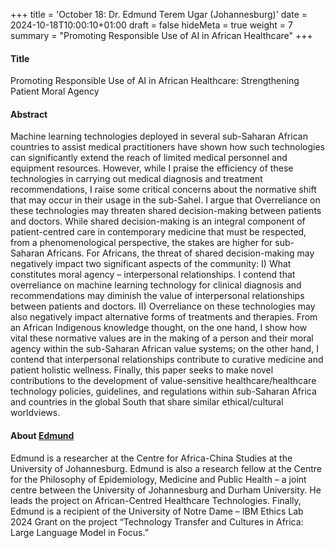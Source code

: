 +++
title = 'October 18: Dr. Edmund Terem Ugar (Johannesburg)'
date = 2024-10-18T10:00:10+01:00
draft = false
hideMeta = true
weight = 7
summary = "Promoting Responsible Use of AI in African Healthcare"
+++
 

#### Title
Promoting Responsible Use of AI in African Healthcare: Strengthening Patient Moral Agency
 
#### Abstract
 Machine learning technologies deployed in several sub-Saharan African countries to assist medical practitioners have shown how such technologies can significantly extend the reach of limited medical personnel and equipment resources. However, while I praise the efficiency of these technologies in carrying out medical diagnosis and treatment recommendations, I raise some critical concerns about the normative shift that may occur in their usage in the sub-Sahel. I argue that Overreliance on these technologies may threaten shared decision-making between patients and doctors. While shared decision-making is an integral component of patient-centred care in contemporary medicine that must be respected, from a phenomenological perspective, the stakes are higher for sub-Saharan Africans. For Africans, the threat of shared decision-making may negatively impact two significant aspects of the community: I) What constitutes moral agency – interpersonal relationships. I contend that overreliance on machine learning technology for clinical diagnosis and recommendations may diminish the value of interpersonal relationships between patients and doctors. II) Overreliance on these technologies may also negatively impact alternative forms of treatments and therapies. From an African Indigenous knowledge thought, on the one hand, I show how vital these normative values are in the making of a person and their moral agency within the sub-Saharan African value systems; on the other hand, I contend that interpersonal relationships contribute to curative medicine and patient holistic wellness. Finally, this paper seeks to make novel contributions to the development of value-sensitive healthcare/healthcare technology policies, guidelines, and regulations within sub-Saharan Africa and countries in the global South that share similar ethical/cultural worldviews.
 

#### About [Edmund](https://www.uj.ac.za/members/edmund-terem-ugar/)
Edmund is a researcher at the Centre for Africa-China Studies at the University of Johannesburg. Edmund is also a research fellow at the Centre for the Philosophy of Epidemiology, Medicine and Public Health – a joint centre between the University of Johannesburg and Durham University. He leads the project on African-Centred Healthcare Technologies. Finally, Edmund is a recipient of the University of Notre Dame – IBM Ethics Lab 2024 Grant on the project “Technology Transfer and Cultures in Africa: Large Language Model in Focus.”
